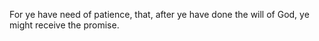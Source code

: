 For ye have need of patience, that, after ye have done the will of God, ye might receive the promise.
